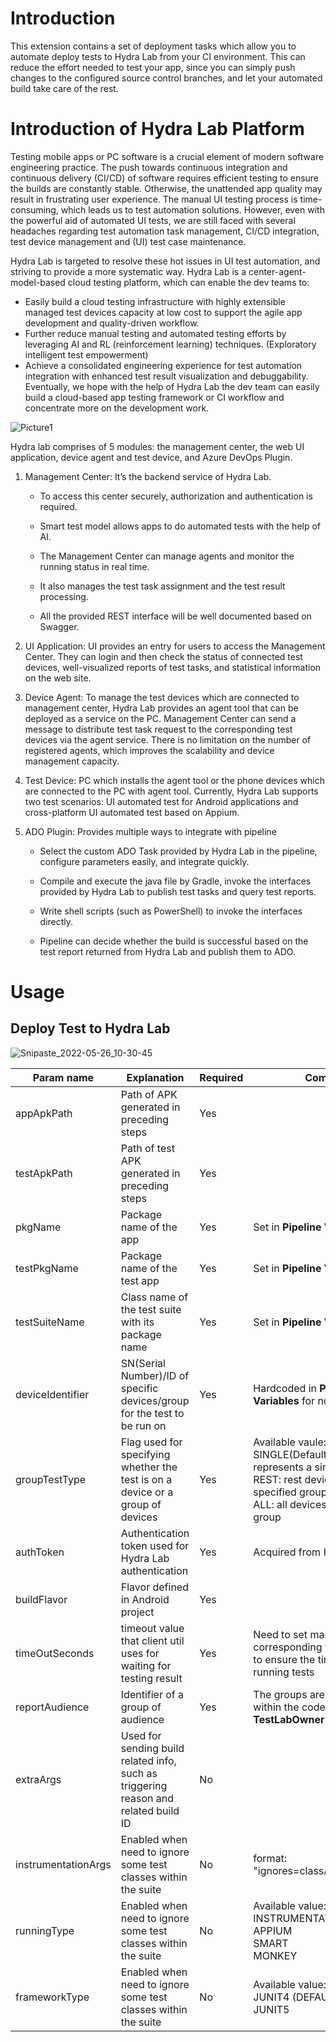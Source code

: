 # Introduction

This extension contains a set of deployment tasks which allow you to automate deploy tests to Hydra Lab from your CI environment. This can reduce the effort needed to test your app, since you can simply push changes to the configured source control branches, and let your automated build take care of the rest.

# Introduction of Hydra Lab Platform

Testing mobile apps or PC software is a crucial element of modern software engineering practice. The push towards continuous integration and continuous delivery (CI/CD) of software requires efficient testing to ensure the builds are constantly stable. Otherwise, the unattended app quality may result in frustrating user experience. The manual UI testing process is time-consuming, which leads us to test automation solutions. However, even with the powerful aid of automated UI tests, we are still faced with several headaches regarding test automation task management, CI/CD integration, test device management and (UI) test case maintenance. 

Hydra Lab is targeted to resolve these hot issues in UI test automation, and striving to provide a more systematic way. Hydra Lab is a center-agent-model-based cloud testing platform, which can enable the dev teams to:
- Easily build a cloud testing infrastructure with highly extensible managed test devices capacity at low cost to support the agile app development and quality-driven workflow.
- Further reduce manual testing and automated testing efforts by leveraging AI and RL (reinforcement learning) techniques. (Exploratory intelligent test empowerment)
- Achieve a consolidated engineering experience for test automation integration with enhanced test result visualization and debuggability.
Eventually, we hope with the help of Hydra Lab the dev team can easily build a cloud-based app testing framework or CI workflow and concentrate more on the development work.

![Picture1](images/hydra_lab_architecture.png)

Hydra lab comprises of 5 modules: the management center, the web UI application, device agent and test device, and Azure DevOps Plugin.

1. Management Center: It’s the backend service of Hydra Lab.
    - To access this center securely, authorization and authentication is required.

    - Smart test model allows apps to do automated tests with the help of AI. 

    - The Management Center can manage agents and monitor the running status in real time. 

    - It also manages the test task assignment and the test result processing. 

    - All the provided REST interface will be well documented based on Swagger.

2. UI Application: UI provides an entry for users to access the Management Center. They can login and then check the status of connected test devices, well-visualized reports of test tasks, and statistical information on the web site.

3. Device Agent: To manage the test devices which are connected to management center, Hydra Lab provides an agent tool that can be deployed as a service on the PC. Management Center can send a message to distribute test task request to the corresponding test devices via the agent service. There is no limitation on the number of registered agents, which improves the scalability and device management capacity.

4. Test Device: PC which installs the agent tool or the phone devices which are connected to the PC with agent tool. Currently, Hydra Lab supports two test scenarios: UI automated test for Android applications and cross-platform UI automated test based on Appium.

5. ADO Plugin: Provides multiple ways to integrate with pipeline

    - Select the custom ADO Task provided by Hydra Lab in the pipeline, configure parameters easily, and integrate quickly.

    - Compile and execute the java file by Gradle, invoke the interfaces provided by Hydra Lab to publish test tasks and query test reports.

    - Write shell scripts (such as PowerShell) to invoke the interfaces directly.

    - Pipeline can decide whether the build is successful based on the test report returned from Hydra Lab and publish them to ADO.

# Usage
## Deploy Test to Hydra Lab

![Snipaste_2022-05-26_10-30-45](images/instructions.png)

| Param name | Explanation | Required | Comment |
|--|--|--|--|  
| appApkPath | Path of APK generated in preceding steps | Yes |  |
| testApkPath | Path of test APK generated in preceding steps | Yes |  |
| pkgName | Package name of the app | Yes |  Set in **Pipeline Variables**  |
| testPkgName | Package name of the test app | Yes |  Set in **Pipeline Variables**  |
| testSuiteName | Class name of the test suite with its package name | Yes | Set in **Pipeline Variables** |
| deviceIdentifier | SN(Serial Number)/ID of specific devices/group for the test to be run on | Yes | Hardcoded in **Pipeline Variables** for now |
| groupTestType | Flag used for specifying whether the test is on a device or a group of devices | Yes | Available vaule:<br>SINGLE(Default): group name represents a single device <br>REST: rest devices in the specified group <br>ALL: all devices in the specified group |
| authToken | Authentication token used for Hydra Lab authentication | Yes | Acquired from Hydra Lab owner |
| buildFlavor | Flavor defined in Android project | Yes |  |
| timeOutSeconds | timeout value that client util uses for waiting for testing result | Yes | Need to set manually corresponding to specific app to ensure the time is enough for running tests |
| reportAudience | Identifier of a group of audience | Yes | The groups are pre-defined within the code, and default to **TestLabOwner** |
| extraArgs | Used for sending build related info, such as triggering reason and related build ID | No |  |
| instrumentationArgs | Enabled when need to ignore some test classes within the suite | No | format: <br> "ignores=classA\|classB\|classC"|
| runningType | Enabled when need to ignore some test classes within the suite | No | Available value: <br>INSTRUMENTATION (DEFAULT)<br>APPIUM<br>SMART<br>MONKEY |
| frameworkType | Enabled when need to ignore some test classes within the suite | No | Available value: <br>JUNIT4 (DEFAULT)<br>JUNIT5  |
